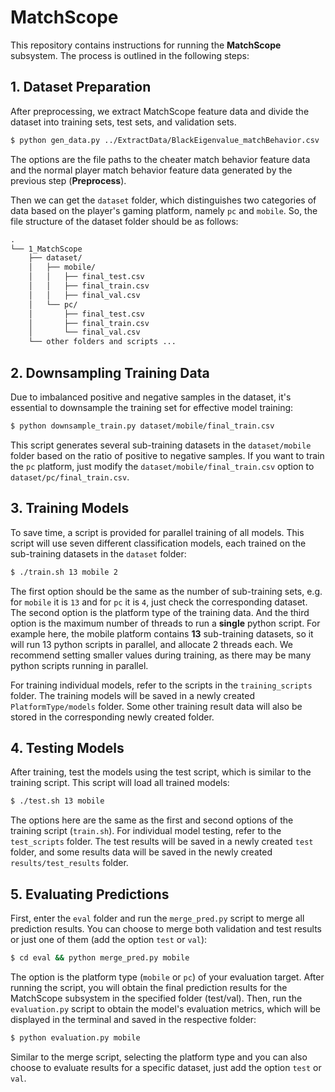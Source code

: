 # MatchScope

This repository contains instructions for running the **MatchScope** subsystem. The process is outlined in the following steps:

## 1. Dataset Preparation

After preprocessing, we extract MatchScope feature data and divide the dataset into training sets, test sets, and validation sets.

```sh
$ python gen_data.py ../ExtractData/BlackEigenvalue_matchBehavior.csv ../ExtractData/WhiteEigenvalue_matchBehavior.csv
```

The options are the file paths to the cheater match behavior feature data and the normal player match behavior feature data generated by the previous step (**Preprocess**).

Then we can get the `dataset` folder, which distinguishes two categories of data based on the player's gaming platform, namely `pc` and `mobile`. So, the file structure of the dataset folder should be as follows:

```markdown
.
└── 1_MatchScope
    ├── dataset/
    │   ├── mobile/
    │   │   ├── final_test.csv
    │   │   ├── final_train.csv
    │   │   ├── final_val.csv
    │   └── pc/
    │       ├── final_test.csv
    │       ├── final_train.csv
    │       └── final_val.csv
    └── other folders and scripts ...
```

## 2. Downsampling Training Data

Due to imbalanced positive and negative samples in the dataset, it's essential to downsample the training set for effective model training:

```sh
$ python downsample_train.py dataset/mobile/final_train.csv
```

This script generates several sub-training datasets in the `dataset/mobile` folder based on the ratio of positive to negative samples. If you want to train the `pc` platform, just modify the `dataset/mobile/final_train.csv` option to `dataset/pc/final_train.csv`.

## 3. Training Models

To save time, a script is provided for parallel training of all models. This script will use seven different classification models, each trained on the sub-training datasets in the `dataset` folder:

```sh
$ ./train.sh 13 mobile 2
```

The first option should be the same as the number of sub-training sets, e.g. for `mobile` it is `13` and for `pc` it is `4`, just check the corresponding dataset.
The second option is the platform type of the training data.
And the third option is the maximum number of threads to run a **single** python script. For example here, the mobile platform contains **13** sub-training datasets, so it will run 13 python scripts in parallel, and allocate 2 threads each. We recommend setting smaller values during training, as there may be many python scripts running in parallel.

For training individual models, refer to the scripts in the `training_scripts` folder. The training models will be saved in a newly created `PlatformType/models` folder. Some other training result data will also be stored in the corresponding newly created folder.

## 4. Testing Models

After training, test the models using the test script, which is similar to the training script. This script will load all trained models:

```sh
$ ./test.sh 13 mobile
```

The options here are the same as the first and second options of the training script (`train.sh`).
For individual model testing, refer to the `test_scripts` folder. The test results will be saved in a newly created `test` folder, and some results data will be saved in the newly created `results/test_results` folder.

## 5. Evaluating Predictions

First, enter the `eval` folder and run the `merge_pred.py` script to merge all prediction results. You can choose to merge both validation and test results or just one of them (add the option `test` or `val`):

```sh
$ cd eval && python merge_pred.py mobile
```

The option is the platform type (`mobile` or `pc`) of your evaluation target.
After running the script, you will obtain the final prediction results for the MatchScope subsystem in the specified folder (test/val). Then, run the `evaluation.py` script to obtain the model's evaluation metrics, which will be displayed in the terminal and saved in the respective folder:

```sh
$ python evaluation.py mobile
```

Similar to the merge script, selecting the platform type and you can also choose to evaluate results for a specific dataset, just add the option `test` or `val`.